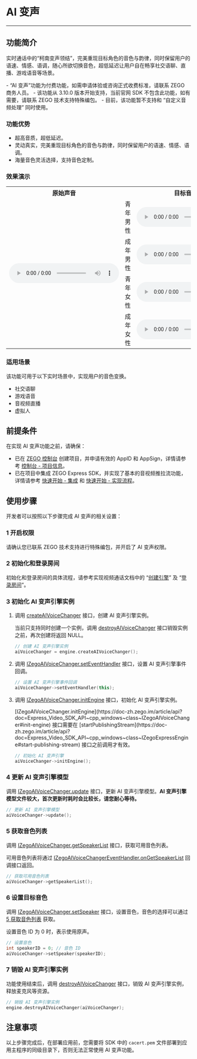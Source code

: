# AI 变声

- - -


## 功能简介

实时通话中的“柯南变声领结”，完美重现目标角色的音色与韵律，同时保留用户的语速、情感、语调，随心所欲切换音色，超低延迟让用户自在畅享社交语聊、直播、游戏语音等场景。

<Warning title="注意">
- “AI 变声”功能为付费功能，如需申请体验或咨询正式收费标准，请联系 ZEGO 商务人员。
- 该功能从 3.10.0 版本开始支持，当前官网 SDK 不包含此功能，如有需要，请联系 ZEGO 技术支持特殊编包。
- 目前，该功能暂不支持和 “自定义音频处理” 同时使用。
</Warning>

### 功能优势

- 超高音质，超低延迟。
- 灵动真实，完美重现目标角色的音色与韵律，同时保留用户的语速、情感、语调。
- 海量音色灵活选择，支持音色定制。

### 效果演示

<table>

<tbody><tr>
<th>原始声音</th>
<th colspan="2">目标音色</th>
<th>AI 变声后</th>
</tr>
<tr>
<td rowspan="4"><audio src="https://doc-media.zego.im/sdk-doc/doc/video/Express_Video_SDK/Audio/VoiceChanger/original_voice.wav" controls>您的浏览器不支持 audio 标签。</audio></td>
<td>青年男性</td>
<td><audio src="https://doc-media.zego.im/sdk-doc/doc/video/Express_Video_SDK/Audio/VoiceChanger/young_male_target_voice.wav" controls>您的浏览器不支持 audio 标签。</audio></td>
<td><audio src="https://doc-media.zego.im/sdk-doc/doc/video/Express_Video_SDK/Audio/VoiceChanger/young_male_changer_voice.wav" controls>您的浏览器不支持 audio 标签。</audio></td>
</tr>
<tr>
<td>成年男性</td>
<td><audio src="https://doc-media.zego.im/sdk-doc/doc/video/Express_Video_SDK/Audio/VoiceChanger/adult_male_target_voice.wav" controls>您的浏览器不支持 audio 标签。</audio></td>
<td><audio src="https://doc-media.zego.im/sdk-doc/doc/video/Express_Video_SDK/Audio/VoiceChanger/adult_male_changer_voice.wav" controls>您的浏览器不支持 audio 标签。</audio></td>
</tr>
<tr>
<td>青年女性</td>
<td><audio src="https://doc-media.zego.im/sdk-doc/doc/video/Express_Video_SDK/Audio/VoiceChanger/young_female_target_voice.wav" controls>您的浏览器不支持 audio 标签。</audio></td>
<td><audio src="https://doc-media.zego.im/sdk-doc/doc/video/Express_Video_SDK/Audio/VoiceChanger/young_female_changer_voice.wav" controls>您的浏览器不支持 audio 标签。</audio></td>
</tr>
<tr>
<td>成年女性</td>
<td><audio src="https://doc-media.zego.im/sdk-doc/doc/video/Express_Video_SDK/Audio/VoiceChanger/adult_female_target_voice.wav" controls>您的浏览器不支持 audio 标签。</audio></td>
<td><audio src="https://doc-media.zego.im/sdk-doc/doc/video/Express_Video_SDK/Audio/VoiceChanger/adult_female_changer_voice.wav" controls>您的浏览器不支持 audio 标签。</audio></td>
</tr>
</tbody></table>

### 适用场景

该功能可用于以下实时场景中，实现用户的音色变换。

- 社交语聊
- 游戏语音
- 音视频直播
- 虚拟人

## 前提条件

在实现 AI 变声功能之前，请确保：

- 已在 [ZEGO 控制台](https://console.zego.im) 创建项目，并申请有效的 AppID 和 AppSign，详情请参考 [控制台 - 项目信息](/console/project-info)。
- 已在项目中集成 ZEGO Express SDK，并实现了基本的音视频推拉流功能，详情请参考 [快速开始 - 集成](https://doc-zh.zego.im/article/197) 和 [快速开始 - 实现流程](https://doc-zh.zego.im/article/7633)。



## 使用步骤

开发者可以按照以下步骤完成 AI 变声的相关设置：

### 1 开启权限

请确认您已联系 ZEGO 技术支持进行特殊编包，并开启了 AI 变声权限。

### 2 初始化和登录房间

初始化和登录房间的具体流程，请参考实现视频通话文档中的 “[创建引擎](https://doc-zh.zego.im/article/7633#CreateEngine)” 及 “[登录房间](https://doc-zh.zego.im/article/7633#createroom)”。

### 3 初始化 AI 变声引擎实例

1. 调用 [createAIVoiceChanger](https://doc-zh.zego.im/article/api?doc=Express_Video_SDK_API~cpp_windows~class~IZegoExpressEngine#create-ai-voice-changer) 接口，创建 AI 变声引擎实例。

    当前只支持同时创建一个实例，调用 [destroyAIVoiceChanger](https://doc-zh.zego.im/article/api?doc=Express_Video_SDK_API~cpp_windows~class~IZegoExpressEngine#destroy-ai-voice-changer) 接口销毁实例之前，再次创建将返回 NULL。

    ```cpp
    // 创建 AI 变声引擎实例
    aiVoiceChanger = engine.createAIVoiceChanger();
    ```

2. 调用 [IZegoAIVoiceChanger.setEventHandler](https://doc-zh.zego.im/article/api?doc=Express_Video_SDK_API~cpp_windows~class~IZegoAIVoiceChanger#set-event-handler) 接口，设置 AI 变声引擎事件回调。

    ```cpp
    // 设置 AI 变声引擎事件回调
    aiVoiceChanger->setEventHandler(this);
    ```

3. 调用 [IZegoAIVoiceChanger.initEngine](https://doc-zh.zego.im/article/api?doc=Express_Video_SDK_API~cpp_windows~class~IZegoAIVoiceChanger#init-engine) 接口，初始化 AI 变声引擎实例。

    <Warning title="注意">
    [IZegoAIVoiceChanger.initEngine](https://doc-zh.zego.im/article/api?doc=Express_Video_SDK_API~cpp_windows~class~IZegoAIVoiceChanger#init-engine) 接口需要在 [startPublishingStream](https://doc-zh.zego.im/article/api?doc=Express_Video_SDK_API~cpp_windows~class~IZegoExpressEngine#start-publishing-stream) 接口之前调用才有效。
    </Warning>

    ```cpp
    // 初始化 AI 变声引擎
    aiVoiceChanger->initEngine();
    ```

### 4 更新 AI 变声引擎模型

调用 [IZegoAIVoiceChanger.update](https://doc-zh.zego.im/article/api?doc=Express_Video_SDK_API~cpp_windows~class~IZegoAIVoiceChanger#update) 接口，更新 AI 变声引擎模型。**AI 变声引擎模型文件较大，首次更新时耗时会比较长，请您耐心等待。**

```cpp
// 更新 AI 变声引擎模型
aiVoiceChanger->update();
```

### 5 获取音色列表

调用 [IZegoAIVoiceChanger.getSpeakerList](https://doc-zh.zego.im/article/api?doc=Express_Video_SDK_API~cpp_windows~class~IZegoAIVoiceChanger#get-speaker-list) 接口，获取可用音色列表。

可用音色列表将通过 [IZegoAIVoiceChangerEventHandler.onGetSpeakerList](https://doc-zh.zego.im/article/api?doc=Express_Video_SDK_API~cpp_windows~class~IZegoAIVoiceChangerEventHandler#on-get-speaker-list) 回调接口返回。

```cpp
// 获取可用音色列表
aiVoiceChanger->getSpeakerList();
```

### 6 设置目标音色

调用 [IZegoAIVoiceChanger.setSpeaker](https://doc-zh.zego.im/article/api?doc=Express_Video_SDK_API~cpp_windows~class~IZegoAIVoiceChanger#set-speaker) 接口，设置音色，音色的选择可以通过 [5 获取音色列表](https://doc-zh.zego.im/article/18302#3_5) 获取。

设置音色 ID 为 0 时，表示使用原声。

```cpp
// 设置音色
int speakerID = 0; // 音色 ID
aiVoiceChanger->setSpeaker(speakerID);
```

### 7 销毁 AI 变声引擎实例

功能使用结束后，调用 [destroyAIVoiceChanger](https://doc-zh.zego.im/article/api?doc=Express_Video_SDK_API~cpp_windows~class~IZegoExpressEngine#destroy-ai-voice-changer) 接口，销毁 AI 变声引擎实例，释放麦克风等资源。

```cpp
// 销毁 AI 变声引擎实例
engine.destroyAIVoiceChanger(aiVoiceChanger);
```

## 注意事项

以上步骤完成后，在部署应用前，您需要将 SDK 中的 `cacert.pem` 文件部署到应用主程序的同级目录下，否则无法正常使用 AI 变声功能。
